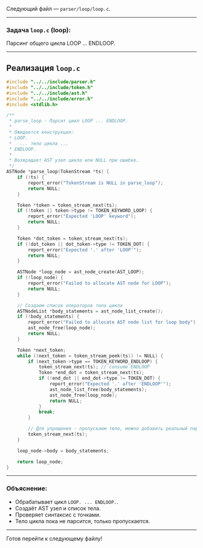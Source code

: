 Следующий файл — `parser/loop/loop.c`.

---

### Задача `loop.c` (loop):

Парсинг общего цикла LOOP ... ENDLOOP.

---

## Реализация `loop.c`

```c
#include "../../include/parser.h"
#include "../../include/token.h"
#include "../../include/ast.h"
#include "../../include/error.h"
#include <stdlib.h>

/**
 * parse_loop - Парсит цикл LOOP ... ENDLOOP.
 *
 * Ожидается конструкция:
 * LOOP.
 *   ... тело цикла ...
 * ENDLOOP.
 *
 * Возвращает AST узел цикла или NULL при ошибке.
 */
ASTNode *parse_loop(TokenStream *ts) {
    if (!ts) {
        report_error("TokenStream is NULL in parse_loop");
        return NULL;
    }

    Token *token = token_stream_next(ts);
    if (!token || token->type != TOKEN_KEYWORD_LOOP) {
        report_error("Expected 'LOOP' keyword");
        return NULL;
    }

    Token *dot_token = token_stream_next(ts);
    if (!dot_token || dot_token->type != TOKEN_DOT) {
        report_error("Expected '.' after 'LOOP'");
        return NULL;
    }

    ASTNode *loop_node = ast_node_create(AST_LOOP);
    if (!loop_node) {
        report_error("Failed to allocate AST node for LOOP");
        return NULL;
    }

    // Создаем список операторов тела цикла
    ASTNodeList *body_statements = ast_node_list_create();
    if (!body_statements) {
        report_error("Failed to allocate AST node list for loop body");
        ast_node_free(loop_node);
        return NULL;
    }

    Token *next_token;
    while ((next_token = token_stream_peek(ts)) != NULL) {
        if (next_token->type == TOKEN_KEYWORD_ENDLOOP) {
            token_stream_next(ts); // consume ENDLOOP
            Token *end_dot = token_stream_next(ts);
            if (!end_dot || end_dot->type != TOKEN_DOT) {
                report_error("Expected '.' after 'ENDLOOP'");
                ast_node_list_free(body_statements);
                ast_node_free(loop_node);
                return NULL;
            }
            break;
        }

        // Для упрощения - пропускаем тело, можно добавить реальный парсинг
        token_stream_next(ts);
    }

    loop_node->body = body_statements;

    return loop_node;
}
```

---

### Объяснение:

* Обрабатывает цикл `LOOP. ... ENDLOOP.`.
* Создаёт AST узел и список тела.
* Проверяет синтаксис с точками.
* Тело цикла пока не парсится, только пропускается.

---

Готов перейти к следующему файлу!
